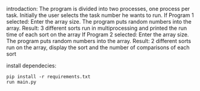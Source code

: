 introdaction:
    The program is divided into two processes, one process per task.
    Initially the user selects the task number he wants to run.
    If Program 1 selected:
    Enter the array size.
    The program puts random numbers into the array.
    Result: 3 different sorts run in multiprocessing and printed the run time of each sort on the array
    If Program 2 selected:
    Enter the array size.
    The program puts random numbers into the array.
    Result: 2 different sorts run on the array, display the sort and the number of comparisons of each sort

install dependecies:

    pip install -r requirements.txt
    run main.py